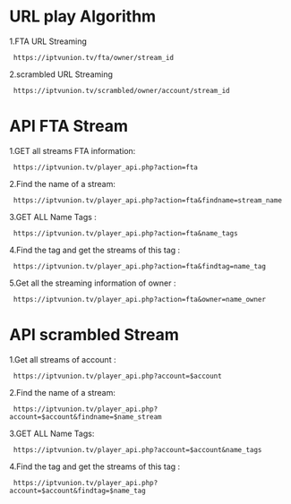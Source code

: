 # URL play Algorithm 

1.FTA URL Streaming

     https://iptvunion.tv/fta/owner/stream_id
    
2.scrambled URL Streaming 

     https://iptvunion.tv/scrambled/owner/account/stream_id
    
# API FTA Stream

 

1.GET all streams FTA information:

     https://iptvunion.tv/player_api.php?action=fta
     
2.Find the name of a stream:

     https://iptvunion.tv/player_api.php?action=fta&findname=stream_name
    
3.GET ALL Name Tags :

     https://iptvunion.tv/player_api.php?action=fta&name_tags
     
     
4.Find the tag and get the streams of this tag :

     https://iptvunion.tv/player_api.php?action=fta&findtag=name_tag
    
5.Get all the streaming information of owner :

     https://iptvunion.tv/player_api.php?action=fta&owner=name_owner
        
# API scrambled Stream

1.Get all streams of account :

     https://iptvunion.tv/player_api.php?account=$account 
     
2.Find the name of a stream:

     https://iptvunion.tv/player_api.php?account=$account&findname=$name_stream
    
3.GET ALL Name Tags:

     https://iptvunion.tv/player_api.php?account=$account&name_tags
     
4.Find the tag and get the streams of this tag :

     https://iptvunion.tv/player_api.php?account=$account&findtag=$name_tag
    



    
